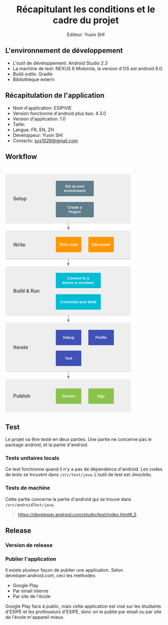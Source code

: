 # <center> Récapitulant les conditions et le cadre du projet</center>
<center>Editeur: Yuxin SHI</center>

## L'environnement de développement
- L'outil de développement: Android Studio 2.3
- La machine de test: NEXUS 6 Motorola, la version d'OS est android 6.0.
- Build outils: Gradle
- Bibliothèque extern:

## Récapitulation de l'application
- Nom d'application: ESIPIVIE
- Version fonctionne d'android plus bas: 4.3.0
- Version d'application: 1.0
- Taille:
- Langue: FR, EN, ZH
- Développeur: Yuxin SHI
- Contacts: syx1026@gmail.com

## Workflow
![](developer-workflow.png)

## Test
Le projet va être testé en deux parties. Une partie ne concerne pas le package android, et la partie d'android.

### Tests unitaires locals
Ce test fonctionne quand il n'y a pas de dépendence d'android. Les codes de tests se trouvent dans `/src/test/java`. L'outil de test est Jmockito.

### Tests de machine
Cette partie concerne la partie d'android qui se trouve dans `/src/androidTest/java`.

>https://developer.android.com/studio/test/index.html#_5
>
## Release
### Version de release
### Publier l'application
Il existe plusieur façon de publier une application. Selon developer.android.com, ceci les methodes:
- Google Play
- Par email interne
- Par site de l'école

Google Play face à public, mais cette application est visé sur les étudiants d'ESIPE et les professeurs d'ESIPE, donc on le publie par email ou par site de l'école m'appareil mieux.
